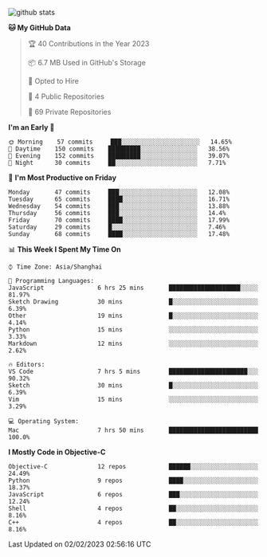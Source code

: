
![github stats](https://github-readme-stats.vercel.app/api?username=ChesterYue&show_icons=true&count_private=true)

<!-- ![wakatime](https://github-readme-stats.vercel.app/api/wakatime?username=ChesterYue&layout=compact) -->

<!-- ![wakatime](https://github-readme-stats.vercel.app/api/top-langs/?username=ChesterYue&layout=compact) -->

<!--START_SECTION:waka-->
**🐱 My GitHub Data** 

> 🏆 40 Contributions in the Year 2023
 > 
> 📦 6.7 MB Used in GitHub's Storage 
 > 
> 💼 Opted to Hire
 > 
> 📜 4 Public Repositories 
 > 
> 🔑 69 Private Repositories  
 > 
**I'm an Early 🐤** 

```text
🌞 Morning    57 commits     ███░░░░░░░░░░░░░░░░░░░░░░   14.65% 
🌆 Daytime    150 commits    █████████░░░░░░░░░░░░░░░░   38.56% 
🌃 Evening    152 commits    █████████░░░░░░░░░░░░░░░░   39.07% 
🌙 Night      30 commits     ██░░░░░░░░░░░░░░░░░░░░░░░   7.71%

```
📅 **I'm Most Productive on Friday** 

```text
Monday       47 commits     ███░░░░░░░░░░░░░░░░░░░░░░   12.08% 
Tuesday      65 commits     ████░░░░░░░░░░░░░░░░░░░░░   16.71% 
Wednesday    54 commits     ███░░░░░░░░░░░░░░░░░░░░░░   13.88% 
Thursday     56 commits     ███░░░░░░░░░░░░░░░░░░░░░░   14.4% 
Friday       70 commits     ████░░░░░░░░░░░░░░░░░░░░░   17.99% 
Saturday     29 commits     █░░░░░░░░░░░░░░░░░░░░░░░░   7.46% 
Sunday       68 commits     ████░░░░░░░░░░░░░░░░░░░░░   17.48%

```


📊 **This Week I Spent My Time On** 

```text
⌚︎ Time Zone: Asia/Shanghai

💬 Programming Languages: 
JavaScript               6 hrs 25 mins       ████████████████████░░░░░   81.97% 
Sketch Drawing           30 mins             █░░░░░░░░░░░░░░░░░░░░░░░░   6.39% 
Other                    19 mins             █░░░░░░░░░░░░░░░░░░░░░░░░   4.14% 
Python                   15 mins             ░░░░░░░░░░░░░░░░░░░░░░░░░   3.33% 
Markdown                 12 mins             ░░░░░░░░░░░░░░░░░░░░░░░░░   2.62%

🔥 Editors: 
VS Code                  7 hrs 5 mins        ██████████████████████░░░   90.32% 
Sketch                   30 mins             █░░░░░░░░░░░░░░░░░░░░░░░░   6.39% 
Vim                      15 mins             ░░░░░░░░░░░░░░░░░░░░░░░░░   3.29%

💻 Operating System: 
Mac                      7 hrs 50 mins       █████████████████████████   100.0%

```

**I Mostly Code in Objective-C** 

```text
Objective-C              12 repos            ██████░░░░░░░░░░░░░░░░░░░   24.49% 
Python                   9 repos             ████░░░░░░░░░░░░░░░░░░░░░   18.37% 
JavaScript               6 repos             ███░░░░░░░░░░░░░░░░░░░░░░   12.24% 
Shell                    4 repos             ██░░░░░░░░░░░░░░░░░░░░░░░   8.16% 
C++                      4 repos             ██░░░░░░░░░░░░░░░░░░░░░░░   8.16%

```



 Last Updated on 02/02/2023 02:56:16 UTC
<!--END_SECTION:waka-->